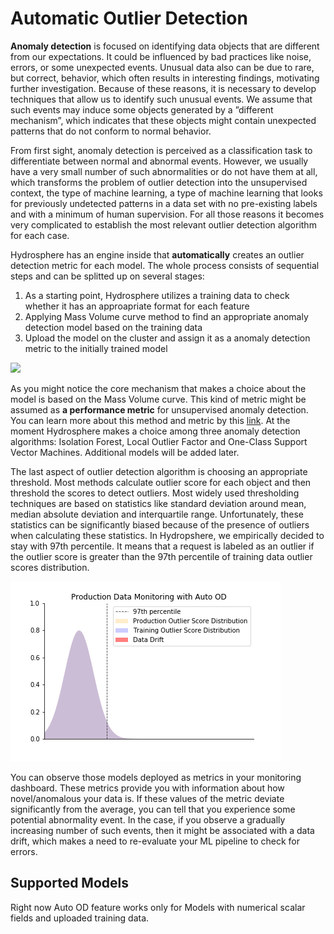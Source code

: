 # Automatic Outlier Detection

**Anomaly detection** is focused on identifying data objects that are different from our expectations. It could be influenced by bad practices like noise, errors, or some unexpected events. Unusual data also can be due to rare, but correct, behavior, which often results in interesting findings, motivating further investigation. Because of these reasons, it is necessary to develop techniques that allow us to identify such unusual events. We assume that such events may induce some objects generated by a ”different mechanism”, which indicates that these objects might contain unexpected patterns that do not conform to normal behavior. 

From first sight, anomaly detection is perceived as a classification task to differentiate between normal and abnormal events. However, we usually have a very small number of such abnormalities or do not have them at all, which transforms the problem of outlier detection into the unsupervised context, the type of machine learning, a type of machine learning that looks for previously undetected patterns in a data set with no pre-existing labels and with a minimum of human supervision. For all those reasons it becomes very complicated to establish the most relevant outlier detection algorithm for each case. 

Hydrosphere has an engine inside that **automatically** creates an outlier detection metric for each model. The whole process consists of sequential steps and can be splitted up on several stages:

1. As a starting point, Hydrosphere utilizes a training data to check whether it has an approapriate format for each feature
2. Applying Mass Volume curve method to find an appropriate anomaly detection model based on the training data
3. Upload the model on the cluster and assign it as a anomaly detection metric to the initially trained model

![](../../.gitbook/assets/hydro-od.jpg)

As you might notice the core mechanism that makes a choice about the model is based on the  Mass Volume curve. This kind of metric might be assumed as **a performance metric** for unsupervised anomaly detection. You can learn more about this method and metric by this [link](https://arxiv.org/pdf/1607.01152.pdf). At the moment Hydrosphere makes a choice among three anomaly detection algorithms: Isolation Forest, Local Outlier Factor and One-Class Support Vector Machines. Additional models will be added later.

The last aspect of outlier detection algorithm is choosing an appropriate threshold. Most methods calculate outlier score for each object and then threshold the scores to detect outliers. Most widely used thresholding techniques are based on statistics like standard deviation around mean, median absolute deviation and interquartile range. Unfortunately, these statistics can be significantly biased because of the presence of outliers when calculating these statistics. In Hydropshere, we empirically decided to stay with 97th percentile. It means that a request is labeled as an outlier if the outlier score is greater than the 97th percentile of training data outlier scores distribution.

![](../../.gitbook/assets/auto_od_feature%20%281%29%20%284%29%20%286%29%20%286%29%20%286%29.gif)

You can observe those models deployed as metrics in your monitoring dashboard. These metrics provide you with information about how novel/anomalous your data is. If these values of the metric deviate significantly from the average, you can tell that you experience some potential abnormality event. In the case, if you observe a gradually increasing number of such events, then it might be associated with a data drift, which makes a need to re-evaluate your ML pipeline to check for errors.

## Supported Models

Right now Auto OD feature works only for Models with numerical scalar fields and uploaded training data.

